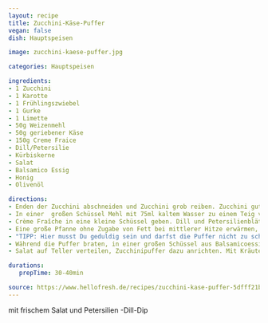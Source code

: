 ```yaml
---
layout: recipe
title: Zucchini-Käse-Puffer
vegan: false
dish: Hauptspeisen

image: zucchini-kaese-puffer.jpg

categories: Hauptspeisen

ingredients:
- 1 Zucchini
- 1 Karotte
- 1 Frühlingszwiebel
- 1 Gurke
- 1 Limette
- 50g Weizenmehl
- 50g geriebener Käse
- 150g Creme Fraice
- Dill/Petersilie
- Kürbiskerne
- Salat
- Balsamico Essig
- Honig
- Olivenöl

directions:
- Enden der Zucchini abschneiden und Zucchini grob reiben. Zucchini gut ausdrücken, am besten in ein sauberes Küchentuch geben und auswringen. Karotte schälen und ebenfalls grob reiben. Den weißen und grünen Teil der Frühlingszwiebel getrennt voneinander in feine Ringe schneiden. Gurke in dünne Scheiben schneiden. Limette in Spalten schneiden.
- In einer  großen Schüssel Mehl mit 75ml kaltem Wasser zu einem Teig verrühren. Geraspeltes  Gemüse, weiße Frühlingszwiebelringe und geriebenen Käse dazugeben und  gut verrühren. 
- Crème Fraîche in eine kleine Schüssel geben. Dill und Petersilienblätter fein hacken. Beides zur Crème Fraîche geben. Alles gut verrühren und mit Salz und Pfeffer abschmecken.
- Eine große Pfanne ohne Zugabe von Fett bei mittlerer Hitze erwärmen, Kürbiskerne 3 – 4 Min. rösten, dann aus der Pfanne nehmen. In der gleichen Pfanne 2 EL Öl bei mittlerer Hitze erwärmen. Zucchiniteig mit einem Esslöffel portionsweise hineingeben und Puffer von beiden Seiten ca. 3 Min. goldbraun backen.
- "TIPP: Hier musst Du geduldig sein und darfst die Puffer nicht zu schnell wenden."
- Während die Puffer braten, in einer großen Schüssel aus Balsamicoessig, Honig, Olivenöl, Salz und Pfeffer ein Dressing anrühren. Salat, Gurkenscheiben und geröstete Kürbiskerne dazugeben und alles gut mischen.
- Salat auf Teller verteilen, Zucchinipuffer dazu anrichten. Mit Kräuter-Creme-Fraîche und Limettenspalten genießen.

durations:
   prepTime: 30-40min

source: https://www.hellofresh.de/recipes/zucchini-kase-puffer-5dfff21bec719f720241088c
---
```


mit frischem Salat und Petersilien -Dill-Dip